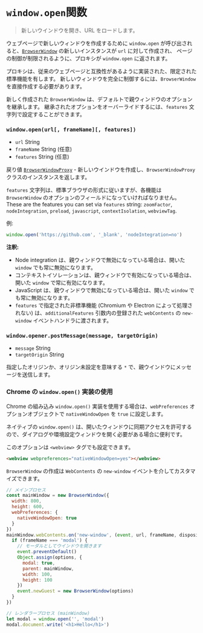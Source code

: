 # `window.open`関数

> 新しいウインドウを開き、URL をロードします。

ウェブページで新しいウィンドウを作成するために `window.open` が呼び出されると、[`BrowserWindow`](browser-window.md) の新しいインスタンスが `url` に対して作成され、 ページの制御が制限されるように、プロキシが `window.open` に返されます。

プロキシは、従来のウェブページと互換性があるように実装された、限定された標準機能を有します。 新しいウィンドウを完全に制御するには、`BrowserWindow` を直接作成する必要があります。

新しく作成された `BrowserWindow` は、デフォルトで親ウィンドウのオプションを継承します。 継承されたオプションをオーバーライドするには、`features` 文字列で設定することができます。

### `window.open(url[, frameName][, features])`

* `url` String
* `frameName` String (任意)
* `features` String (任意)

戻り値 [`BrowserWindowProxy`](browser-window-proxy.md) - 新しいウインドウを作成し、`BrowserWindowProxy` クラスのインスタンスを返します。

`features` 文字列は、標準ブラウザの形式に従いますが、各機能は `BrowserWindow` のオプションのフィールドになっていければなりません。 These are the features you can set via `features` string: `zoomFactor`, `nodeIntegration`, `preload`, `javascript`, `contextIsolation`, `webviewTag`.

例:

```js
window.open('https://github.com', '_blank', 'nodeIntegration=no')
```

**注釈:**

* Node integration は、親ウィンドウで無効になっている場合は、開いた `window` でも常に無効になります。
* コンテキストイソレーションは、親ウィンドウで有効になっている場合は、開いた `window` で常に有効になります。
* JavaScript は、親ウィンドウで無効になっている場合は、開いた `window` でも常に無効になります。
* `features` で指定された非標準機能 (Chromium や Electron によって処理されない) は、`additionalFeatures` 引数内の登録された `webContents` の `new-window` イベントハンドラに渡されます。

### `window.opener.postMessage(message, targetOrigin)`

* `message` String
* `targetOrigin` String

指定したオリジンか、オリジン未設定を意味する `*` で、親ウインドウにメッセージを送信します。

### Chrome の `window.open()` 実装の使用

Chrome の組み込み `window.open()` 実装を使用する場合は、`webPreferences` オプションオブジェクトで `nativeWindowOpen` を `true` に設定します。

ネイティブの `window.open()` は、開いたウィンドウに同期アクセスを許可するので、ダイアログや環境設定ウィンドウを開く必要がある場合に便利です。

このオプションは `<webview>` タグでも設定できます。

```html
<webview webpreferences="nativeWindowOpen=yes"></webview>
```

`BrowserWindow` の作成は `WebContents` の `new-window` イベントを介してカスタマイズできます。

```javascript
// メインプロセス
const mainWindow = new BrowserWindow({
  width: 800,
  height: 600,
  webPreferences: {
    nativeWindowOpen: true
  }
})
mainWindow.webContents.on('new-window', (event, url, frameName, disposition, options, additionalFeatures) => {
  if (frameName === 'modal') {
    // モーダルとしてウインドウを開きます
    event.preventDefault()
    Object.assign(options, {
      modal: true,
      parent: mainWindow,
      width: 100,
      height: 100
    })
    event.newGuest = new BrowserWindow(options)
  }
})
```

```javascript
// レンダラープロセス (mainWindow)
let modal = window.open('', 'modal')
modal.document.write('<h1>Hello</h1>')
```